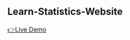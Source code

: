 ## Learn-Statistics-Website
<a href="https://vusisiya.github.io/Learn-Statistics-Website/">👉Live Demo<a/>

